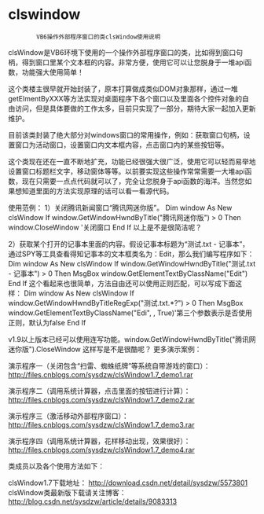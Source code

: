 # clswindow

			VB6操作外部程序窗口的类clsWindow使用说明

clsWindow是VB6环境下使用的一个操作外部程序窗口的类，比如得到窗口句柄，得到窗口里某个文本框的内容。非常方便，使用它可以让您脱身于一堆api函数，功能强大使用简单！

这个类楼主很早就开始封装了，原本打算做成类似DOM对象那样，通过一堆getElmentByXXX等方法实现对桌面程序下各个窗口以及里面各个控件对象的自由访问，但是具体要做的工作太多，目前只实现了一部分，期待大家一起加入更新维护。

目前该类封装了绝大部分对windows窗口的常用操作，例如：获取窗口句柄，设置窗口为活动窗口，设置窗口内文本框内容，点击窗口内的某些按钮等。

这个类现在还在一直不断地扩充，功能已经很强大很广泛，使用它可以轻而易举地设置窗口标题栏文字，移动窗体等等。以前要实现这些操作常常需要一大堆api函数，现在只需要一点点代码就可以了，完全让您脱身于api函数的海洋。当然您如果想知道里面的方法实现原理的话可以看一看源代码。



使用范例：
1）关闭腾讯新闻窗口“腾讯网迷你版”。
Dim window As New clsWindow
If window.GetWindowHwndByTitle("腾讯网迷你版") > 0 Then
    window.CloseWindow  '关闭窗口
End If
以上是不是很简洁呢？

2）获取某个打开的记事本里面的内容。假设记事本标题为“测试.txt - 记事本”，通过SPY等工具查看得知记事本的文本框类名为：Edit，那么我们编写程序如下：
Dim window As New clsWindow
If window.GetWindowHwndByTitle("测试.txt - 记事本") > 0 Then
    MsgBox window.GetElementTextByClassName("Edit")
End If
这个看起来也很简单，方法自由还可以使用正则匹配，可以写成下面这样：
Dim window As New clsWindow
If window.GetWindowHwndByTitleRegExp("测试\.txt.*?") > 0 Then
    MsgBox window.GetElementTextByClassName("Edi", , True)'第三个参数表示是否使用正则，默认为false
End If

v1.9以上版本已经可以使用连写功能。window.GetWindowHwndByTitle("腾讯网迷你版").CloseWindow 这样写是不是很酷呢？
更多演示案例：

演示程序一（关闭包含“扫雷、蜘蛛纸牌”等系统自带游戏的窗口）：
http://files.cnblogs.com/sysdzw/clsWindow1.7_demo1.rar

演示程序二（调用系统计算器，点击里面的按钮进行计算）：
http://files.cnblogs.com/sysdzw/clsWindow1.7_demo2.rar

演示程序三（激活移动外部程序窗口）：
http://files.cnblogs.com/sysdzw/clsWindow1.7_demo3.rar

演示程序四（调用系统计算器，花样移动出现，效果很好）：
http://files.cnblogs.com/sysdzw/clsWindow1.7_demo4.rar

类成员以及各个使用方法如下：


clsWindow1.7下载地址：
http://download.csdn.net/detail/sysdzw/5573801
clsWindow类最新版下载请关注博客：
http://blog.csdn.net/sysdzw/article/details/9083313
